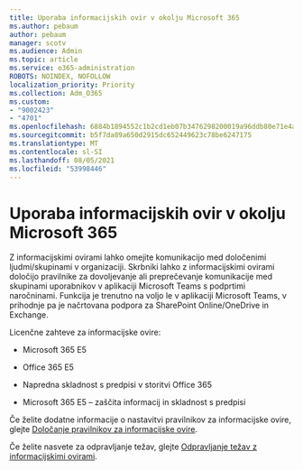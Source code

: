 ```yaml
---
title: Uporaba informacijskih ovir v okolju Microsoft 365
ms.author: pebaum
author: pebaum
manager: scotv
ms.audience: Admin
ms.topic: article
ms.service: o365-administration
ROBOTS: NOINDEX, NOFOLLOW
localization_priority: Priority
ms.collection: Adm_O365
ms.custom:
- "9002423"
- "4701"
ms.openlocfilehash: 6884b1894552c1b2cd1eb07b3476298200019a96ddb80e71e4ab5138015b40ac
ms.sourcegitcommit: b5f7da89a650d2915dc652449623c78be6247175
ms.translationtype: MT
ms.contentlocale: sl-SI
ms.lasthandoff: 08/05/2021
ms.locfileid: "53998446"
---
```

# <a name="using-information-barriers-in-microsoft-365"></a>Uporaba informacijskih ovir v okolju Microsoft 365

Z informacijskimi ovirami lahko omejite komunikacijo med določenimi ljudmi/skupinami v organizaciji. Skrbniki lahko z informacijskimi ovirami določijo pravilnike za dovoljevanje ali preprečevanje komunikacije med skupinami uporabnikov v aplikaciji Microsoft Teams s podprtimi naročninami.  Funkcija je trenutno na voljo le v aplikaciji Microsoft Teams, v prihodnje pa je načrtovana podpora za SharePoint Online/OneDrive in Exchange.

Licenčne zahteve za informacijske ovire:

- Microsoft 365 E5

- Office 365 E5

- Napredna skladnost s predpisi v storitvi Office 365

- Microsoft 365 E5 – zaščita informacij in skladnost s predpisi

Če želite dodatne informacije o nastavitvi pravilnikov za informacijske ovire, glejte [Določanje pravilnikov za informacijske ovire](https://docs.microsoft.com/microsoft-365/compliance/information-barriers-policies).

Če želite nasvete za odpravljanje težav, glejte [Odpravljanje težav z informacijskimi ovirami](https://docs.microsoft.com/microsoft-365/compliance/information-barriers-troubleshooting).
